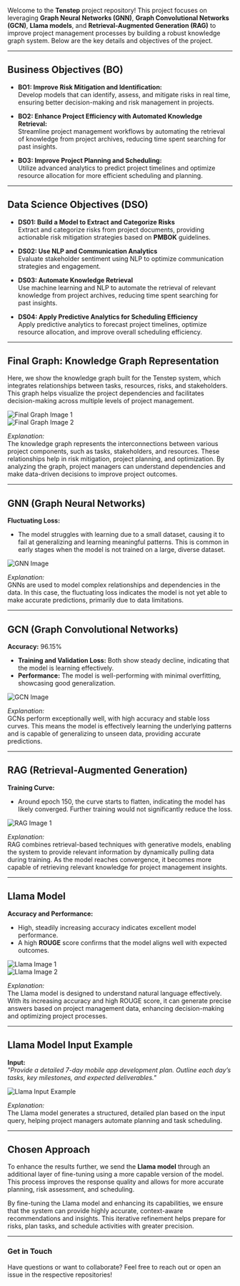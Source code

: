 Welcome to the **Tenstep** project repository! This project focuses on leveraging **Graph Neural Networks (GNN)**, **Graph Convolutional Networks (GCN)**, **Llama models**, and **Retrieval-Augmented Generation (RAG)** to improve project management processes by building a robust knowledge graph system. Below are the key details and objectives of the project.

---

## Business Objectives (BO)

- **BO1: Improve Risk Mitigation and Identification:**  
  Develop models that can identify, assess, and mitigate risks in real time, ensuring better decision-making and risk management in projects.

- **BO2: Enhance Project Efficiency with Automated Knowledge Retrieval:**  
  Streamline project management workflows by automating the retrieval of knowledge from project archives, reducing time spent searching for past insights.

- **BO3: Improve Project Planning and Scheduling:**  
  Utilize advanced analytics to predict project timelines and optimize resource allocation for more efficient scheduling and planning.

---

## Data Science Objectives (DSO)

- **DS01: Build a Model to Extract and Categorize Risks**  
  Extract and categorize risks from project documents, providing actionable risk mitigation strategies based on **PMBOK** guidelines.

- **DS02: Use NLP and Communication Analytics**  
  Evaluate stakeholder sentiment using NLP to optimize communication strategies and engagement.

- **DS03: Automate Knowledge Retrieval**  
  Use machine learning and NLP to automate the retrieval of relevant knowledge from project archives, reducing time spent searching for past insights.

- **DS04: Apply Predictive Analytics for Scheduling Efficiency**  
  Apply predictive analytics to forecast project timelines, optimize resource allocation, and improve overall scheduling efficiency.

---

## Final Graph: Knowledge Graph Representation

Here, we show the knowledge graph built for the Tenstep system, which integrates relationships between tasks, resources, risks, and stakeholders. This graph helps visualize the project dependencies and facilitates decision-making across multiple levels of project management.

![Final Graph Image 1](/read_img/1.png)  
![Final Graph Image 2](/read_img/2.png)

*Explanation:*  
The knowledge graph represents the interconnections between various project components, such as tasks, stakeholders, and resources. These relationships help in risk mitigation, project planning, and optimization. By analyzing the graph, project managers can understand dependencies and make data-driven decisions to improve project outcomes.

---

## GNN (Graph Neural Networks)

**Fluctuating Loss:**  
- The model struggles with learning due to a small dataset, causing it to fail at generalizing and learning meaningful patterns. This is common in early stages when the model is not trained on a large, diverse dataset.

![GNN Image](/read_img/3.png)

*Explanation:*  
GNNs are used to model complex relationships and dependencies in the data. In this case, the fluctuating loss indicates the model is not yet able to make accurate predictions, primarily due to data limitations.

---

## GCN (Graph Convolutional Networks)

**Accuracy:** 96.15%  
- **Training and Validation Loss:** Both show steady decline, indicating that the model is learning effectively.
- **Performance:** The model is well-performing with minimal overfitting, showcasing good generalization.

![GCN Image](/read_img/4.png)

*Explanation:*  
GCNs perform exceptionally well, with high accuracy and stable loss curves. This means the model is effectively learning the underlying patterns and is capable of generalizing to unseen data, providing accurate predictions.

---

## RAG (Retrieval-Augmented Generation)

**Training Curve:**  
- Around epoch 150, the curve starts to flatten, indicating the model has likely converged. Further training would not significantly reduce the loss.

![RAG Image 1](/read_img/5.png)  

*Explanation:*  
RAG combines retrieval-based techniques with generative models, enabling the system to provide relevant information by dynamically pulling data during training. As the model reaches convergence, it becomes more capable of retrieving relevant knowledge for project management insights.

---

## Llama Model

**Accuracy and Performance:**  
- High, steadily increasing accuracy indicates excellent model performance.
- A high **ROUGE** score confirms that the model aligns well with expected outcomes.

![Llama Image 1](/read_img/6.png)  
![Llama Image 2](/read_img/7.png)

*Explanation:*  
The Llama model is designed to understand natural language effectively. With its increasing accuracy and high ROUGE score, it can generate precise answers based on project management data, enhancing decision-making and optimizing project processes.

---

## Llama Model Input Example

**Input:**  
_"Provide a detailed 7-day mobile app development plan. Outline each day’s tasks, key milestones, and expected deliverables."_

![Llama Input Example](/read_img/8.png)

*Explanation:*  
The Llama model generates a structured, detailed plan based on the input query, helping project managers automate planning and task scheduling.

---

## Chosen Approach

To enhance the results further, we send the **Llama model** through an additional layer of fine-tuning using a more capable version of the model. This process improves the response quality and allows for more accurate planning, risk assessment, and scheduling.
 
By fine-tuning the Llama model and enhancing its capabilities, we ensure that the system can provide highly accurate, context-aware recommendations and insights. This iterative refinement helps prepare for risks, plan tasks, and schedule activities with greater precision.

---

### Get in Touch
Have questions or want to collaborate? Feel free to reach out or open an issue in the respective repositories!
